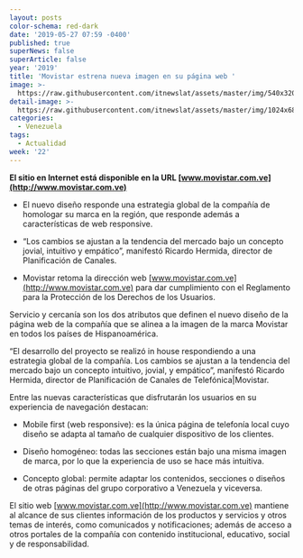 ```yaml
---
layout: posts
color-schema: red-dark
date: '2019-05-27 07:59 -0400'
published: true
superNews: false
superArticle: false
year: '2019'
title: 'Movistar estrena nueva imagen en su página web '
image: >-
  https://raw.githubusercontent.com/itnewslat/assets/master/img/540x320/Movistarve-p.jpg
detail-image: >-
  https://raw.githubusercontent.com/itnewslat/assets/master/img/1024x680/Movistarve-g.jpg
categories:
  - Venezuela
tags:
  - Actualidad
week: '22'
---
```

**El sitio en Internet está disponible en la URL [www.movistar.com.ve](http://www.movistar.com.ve)**

-	El nuevo diseño responde una estrategia global de la compañía de homologar su marca en la región, que responde además a características de web responsive.
-	“Los cambios se ajustan a la tendencia del mercado bajo un concepto jovial, intuitivo y empático”, manifestó Ricardo Hermida, director de Planificación de Canales.

-	Movistar retoma la dirección web [www.movistar.com.ve](http://www.movistar.com.ve) para dar cumplimiento con el Reglamento para la Protección de los Derechos de los Usuarios.

Servicio y cercanía son los dos atributos que definen el nuevo diseño de la página web de la compañía que se alinea a la imagen de la marca Movistar en todos los países de Hispanoamérica.

“El desarrollo del proyecto se realizó in house respondiendo a una estrategia global de la compañía. Los cambios se ajustan a la tendencia del mercado bajo un concepto intuitivo, jovial, y empático”, manifestó Ricardo Hermida, director de Planificación de Canales de Telefónica|Movistar.

Entre las nuevas características que disfrutarán los usuarios en su experiencia de navegación destacan:

-	Mobile first (web responsive): es la única página de telefonía local cuyo diseño se adapta al tamaño de cualquier dispositivo de los clientes. 

-	Diseño homogéneo: todas las secciones están bajo una misma imagen de marca, por lo que la experiencia de uso se hace más intuitiva.

-	Concepto global: permite adaptar los contenidos, secciones o diseños de otras páginas del grupo corporativo a Venezuela y viceversa. 

El sitio web [www.movistar.com.ve](http://www.movistar.com.ve) mantiene al alcance de sus clientes información de los productos y servicios y otros temas de interés, como comunicados y notificaciones; además de acceso a otros portales de la compañía con contenido institucional, educativo, social y de responsabilidad.